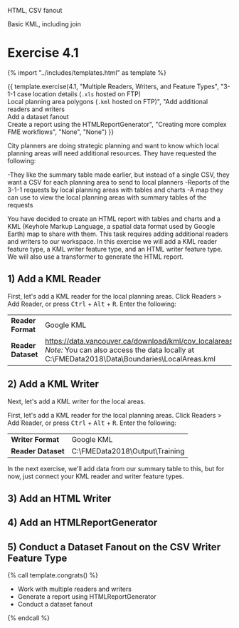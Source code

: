 HTML, CSV fanout

Basic KML, including join

# Exercise 4.1

{% import "../includes/templates.html" as template %}

{{ template.exercise(4.1,
               "Multiple Readers, Writers, and Feature Types",
               "3-1-1 case location details (`.xls` hosted on FTP)<br>Local planning area polygons (`.kml` hosted on FTP)",
               "Add additional readers and writers<br>Add a dataset fanout<br>Create a report using the HTMLReportGenerator",
               "Creating more complex FME workflows",
               "None",
               "None")
}}

City planners are doing strategic planning and want to know which local planning areas will need additional resources. They have requested the following:

-They like the summary table made earlier, but instead of a single CSV, they want a CSV for each planning area to send to local planners
-Reports of the 3-1-1 requests by local planning areas with tables and charts
-A map they can use to view the local planning areas with summary tables of the requests

You have decided to create an HTML report with tables and charts and a KML (Keyhole Markup Language, a spatial data format used by Google Earth) map to share with them. This task requires adding additional readers and writers to our workspace. In this exercise we will add a KML reader feature type, a KML writer feature type, and an HTML writer feature type. We will also use a transformer to generate the HTML report.

## 1) Add a KML Reader

First, let's add a KML reader for the local planning areas. Click Readers > Add Reader, or press <kbd>Ctrl</kbd> + <kbd>Alt</kbd> + <kbd>R</kbd>. Enter the following:

<table style="border: 0px">

  <tr>
    <td style="font-weight: bold">Reader Format</td>
    <td style="">Google KML</td>
  </tr>

  <tr>
    <td style="font-weight: bold">Reader Dataset</td>
    <td style=""><a href="https://data.vancouver.ca/download/kml/cov_localareas.kml">https://data.vancouver.ca/download/kml/cov_localareas.kml</a><br><i>Note:</i> You can also access the data locally at C:\FMEData2018\Data\Boundaries\LocalAreas.kml</td>
  </tr>

</table>

## 2) Add a KML Writer

Next, let's add a KML writer for the local areas.

First, let's add a KML reader for the local planning areas. Click Readers > Add Reader, or press <kbd>Ctrl</kbd> + <kbd>Alt</kbd> + <kbd>R</kbd>. Enter the following:

<table style="border: 0px">

  <tr>
    <td style="font-weight: bold">Writer Format</td>
    <td style="">Google KML</td>
  </tr>

  <tr>
    <td style="font-weight: bold">Reader Dataset</td>
    <td style="">C:\FMEData2018\Output\Training</td>
  </tr>

</table>

In the next exercise, we'll add data from our summary table to this, but for now, just connect your KML reader and writer feature types.

## 3) Add an HTML Writer

## 4) Add an HTMLReportGenerator

## 5) Conduct a Dataset Fanout on the CSV Writer Feature Type

{% call template.congrats() %}

<ul>
  <li>Work with multiple readers and writers</li>
  <li>Generate a report using HTMLReportGenerator</li>
  <li>Conduct a dataset fanout</li>
</ul>

{% endcall %}
